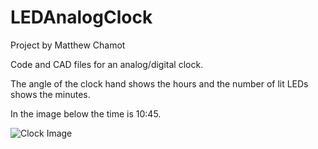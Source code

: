 # LEDAnalogClock
Project by Matthew Chamot

Code and CAD files for an analog/digital clock.  

The angle of the clock hand shows the hours and the number of lit LEDs shows the minutes.

In the image below the time is 10:45.

![Clock Image](https://github.com/MatthewChamot/LEDAnalogClock/Clock.jpg)
